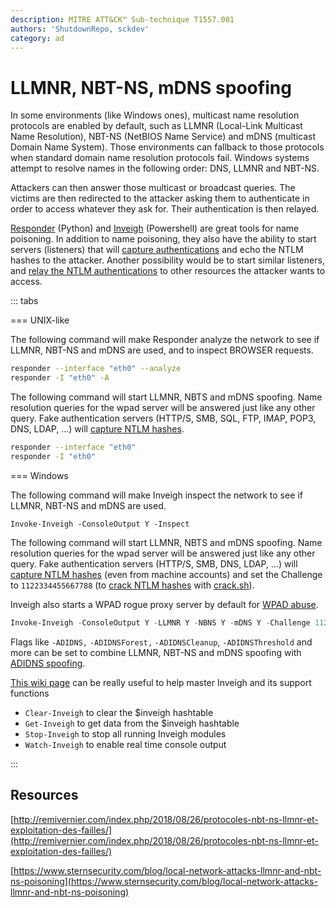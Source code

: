 ```yaml
---
description: MITRE ATT&CK™ Sub-technique T1557.001
authors: 'ShutdownRepo, sckdev'
category: ad
---
```


# LLMNR, NBT-NS, mDNS spoofing

In some environments (like Windows ones), multicast name resolution protocols are enabled by default, such as LLMNR (Local-Link Multicast Name Resolution), NBT-NS (NetBIOS Name Service) and mDNS (multicast Domain Name System). Those environments can fallback to those protocols when standard domain name resolution protocols fail. Windows systems attempt to resolve names in the following order: DNS, LLMNR and NBT-NS.

Attackers can then answer those multicast or broadcast queries. The victims are then redirected to the attacker asking them to authenticate in order to access whatever they ask for. Their authentication is then relayed.

[Responder](https://github.com/lgandx/Responder) (Python) and [Inveigh](https://github.com/Kevin-Robertson/Inveigh) (Powershell) are great tools for name poisoning. In addition to name poisoning, they also have the ability to start servers (listeners) that will [capture authentications](../ntlm/capture.md) and echo the NTLM hashes to the attacker. Another possibility would be to start similar listeners, and [relay the NTLM authentications](../ntlm/relay.md) to other resources the attacker wants to access.

::: tabs

=== UNIX-like

The following command will make Responder analyze the network to see if LLMNR, NBT-NS and mDNS are used, and to inspect BROWSER requests.

```bash
responder --interface "eth0" --analyze
responder -I "eth0" -A
```

The following command will start LLMNR, NBTS and mDNS spoofing. Name resolution queries for the wpad server will be answered just like any other query. Fake authentication servers (HTTP/S, SMB, SQL, FTP, IMAP, POP3, DNS, LDAP, ...) will [capture NTLM hashes](../ntlm/capture.md).

```bash
responder --interface "eth0"
responder -I "eth0"
```


=== Windows

The following command will make Inveigh inspect the network to see if LLMNR, NBT-NS and mDNS are used.

```powerquery
Invoke-Inveigh -ConsoleOutput Y -Inspect
```

The following command will start LLMNR, NBTS and mDNS spoofing. Name resolution queries for the wpad server will be answered just like any other query. Fake authentication servers (HTTP/S, SMB, DNS, LDAP, ...) will [capture NTLM hashes](../ntlm/capture.md) (even from machine accounts) and set the Challenge to `1122334455667788` (to [crack NTLM hashes](../credentials/cracking.md#practice) with [crack.sh](https://crack.sh/)).

Inveigh also starts a WPAD rogue proxy server by default for [WPAD abuse](wpad-spoofing.md).

```powershell
Invoke-Inveigh -ConsoleOutput Y -LLMNR Y -NBNS Y -mDNS Y -Challenge 1122334455667788 -MachineAccounts Y
```

Flags like `-ADIDNS,` `-ADIDNSForest,` `-ADIDNSCleanup`, `-ADIDNSThreshold` and more can be set to combine LLMNR, NBT-NS and mDNS spoofing with [ADIDNS spoofing](adidns-spoofing.md).

[This wiki page](https://github.com/Kevin-Robertson/Inveigh/wiki/Basics) can be really useful to help master Inveigh and its support functions

* `Clear-Inveigh` to clear the $inveigh hashtable
* `Get-Inveigh` to get data from the $inveigh hashtable
* `Stop-Inveigh` to stop all running Inveigh modules
* `Watch-Inveigh` to enable real time console output

:::


## Resources

[http://remivernier.com/index.php/2018/08/26/protocoles-nbt-ns-llmnr-et-exploitation-des-failles/](http://remivernier.com/index.php/2018/08/26/protocoles-nbt-ns-llmnr-et-exploitation-des-failles/)

[https://www.sternsecurity.com/blog/local-network-attacks-llmnr-and-nbt-ns-poisoning](https://www.sternsecurity.com/blog/local-network-attacks-llmnr-and-nbt-ns-poisoning)
